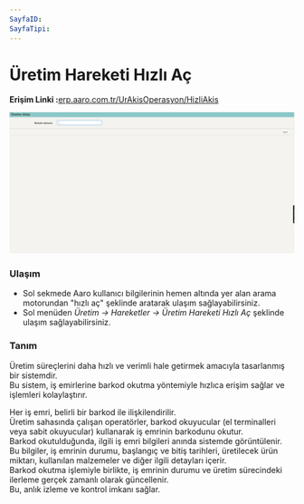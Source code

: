 ```yaml
---
SayfaID: 
SayfaTipi: 
---
```


# Üretim Hareketi Hızlı Aç

**Erişim Linki :**[erp.aaro.com.tr/UrAkisOperasyon/HizliAkis](erp.aaro.com.tr/UrAkisOperasyon/HizliAkis)

[![Image](../Uretim/uretimhizli.png)](Uretim)

### Ulaşım

- Sol sekmede Aaro kullanıcı bilgilerinin hemen altında yer alan arama motorundan "hızlı aç" şeklinde aratarak ulaşım sağlayabilirsiniz.
- Sol menüden *Üretim -> Hareketler -> Üretim Hareketi Hızlı Aç* şeklinde ulaşım sağlayabilirsiniz. 

### Tanım

Üretim süreçlerini daha hızlı ve verimli hale getirmek amacıyla tasarlanmış bir sistemdir.  
Bu sistem, iş emirlerine barkod okutma yöntemiyle hızlıca erişim sağlar ve işlemleri kolaylaştırır.

Her iş emri, belirli bir barkod ile ilişkilendirilir.  
Üretim sahasında çalışan operatörler, barkod okuyucular (el terminalleri veya sabit okuyucular) kullanarak iş emrinin barkodunu okutur.  
Barkod okutulduğunda, ilgili iş emri bilgileri anında sistemde görüntülenir.  
Bu bilgiler, iş emrinin durumu, başlangıç ve bitiş tarihleri, üretilecek ürün miktarı, kullanılan malzemeler ve diğer ilgili detayları içerir.  
Barkod okutma işlemiyle birlikte, iş emrinin durumu ve üretim sürecindeki ilerleme gerçek zamanlı olarak güncellenir.  
Bu, anlık izleme ve kontrol imkanı sağlar.
